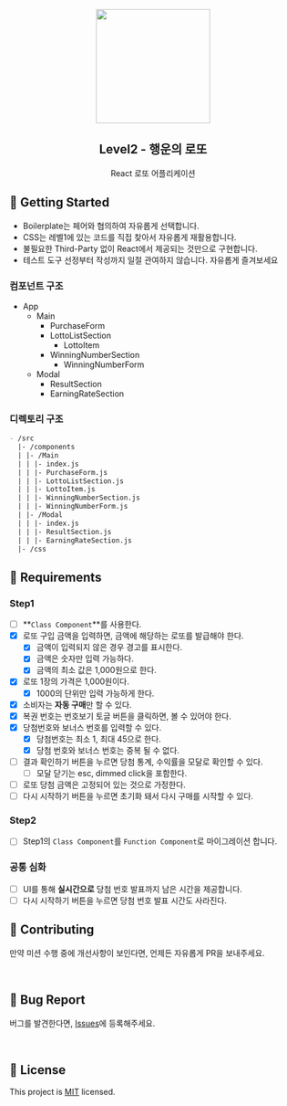 <p align="middle" >
  <img width="200px;" src="https://raw.githubusercontent.com/woowacourse/javascript-lotto/main/src/images/lotto_ball.png"/>
</p>
<h2 align="middle">Level2 - 행운의 로또</h2>
<p align="middle">React 로또 어플리케이션</p>
</p>

## 🚀 Getting Started

- Boilerplate는 페어와 협의하여 자유롭게 선택합니다.
- CSS는 레벨1에 있는 코드를 직접 찾아서 자유롭게 재활용합니다.
- 불필요한 Third-Party 없이 React에서 제공되는 것만으로 구현합니다.
- 테스트 도구 선정부터 작성까지 일절 관여하지 않습니다. 자유롭게 즐겨보세요
  <br>

### 컴포넌트 구조

- App
  - Main
    - PurchaseForm
    - LottoListSection
      - LottoItem
    - WinningNumberSection
      - WinningNumberForm
  - Modal
    - ResultSection
    - EarningRateSection

### 디렉토리 구조

```markdown
- /src
  |- /components
  | |- /Main
  | | |- index.js
  | | |- PurchaseForm.js
  | | |- LottoListSection.js
  | | |- LottoItem.js
  | | |- WinningNumberSection.js
  | | |- WinningNumberForm.js
  | |- /Modal
  | | |- index.js
  | | |- ResultSection.js
  | | |- EarningRateSection.js
  |- /css
```

## 📝 Requirements

### Step1

- [ ] **`Class Component`**를 사용한다.
- [x] 로또 구입 금액을 입력하면, 금액에 해당하는 로또를 발급해야 한다.
  - [x] 금액이 입력되지 않은 경우 경고를 표시한다.
  - [x] 금액은 숫자만 입력 가능하다.
  - [x] 금액의 최소 값은 1,000원으로 한다.
- [x] 로또 1장의 가격은 1,000원이다.
  - [x] 1000의 단위만 입력 가능하게 한다.
- [x] 소비자는 **자동 구매**만 할 수 있다.
- [x] 복권 번호는 번호보기 토글 버튼을 클릭하면, 볼 수 있어야 한다.
- [x] 당첨번호와 보너스 번호를 입력할 수 있다.
  - [x] 당첨번호는 최소 1, 최대 45으로 한다.
  - [x] 당첨 번호와 보너스 번호는 중복 될 수 없다.
- [ ] 결과 확인하기 버튼을 누르면 당첨 통계, 수익률을 모달로 확인할 수 있다.
  - [ ] 모달 닫기는 esc, dimmed click을 포함한다.
- [ ] 로또 당첨 금액은 고정되어 있는 것으로 가정한다.
- [ ] 다시 시작하기 버튼을 누르면 초기화 돼서 다시 구매를 시작할 수 있다.

### Step2

- [ ] Step1의 `Class Component`를 `Function Component`로 마이그레이션 합니다.

### 공통 심화

- [ ] UI를 통해 **실시간으로** 당첨 번호 발표까지 남은 시간을 제공합니다.
- [ ] 다시 시작하기 버튼을 누르면 당첨 번호 발표 시간도 사라진다.

## 👏 Contributing

만약 미션 수행 중에 개선사항이 보인다면, 언제든 자유롭게 PR을 보내주세요.

<br>

## 🐞 Bug Report

버그를 발견한다면, [Issues](https://github.com/woowacourse/react-lotto/issues)에 등록해주세요.

<br>

## 📝 License

This project is [MIT](https://github.com/woowacourse/react-lotto/blob/main/LICENSE) licensed.
